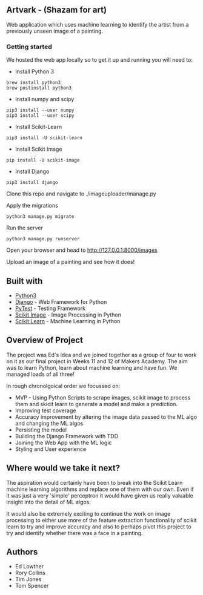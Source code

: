 ## Artvark - (Shazam for art)

Web application which uses machine learning to identify the artist from a previously unseen image of a painting.

### Getting started

We hosted the web app locally so to get it up and running you will need to:

* Install Python 3
```
brew install python3
brew postinstall python3
```
* Install numpy and scipy
```
pip3 install --user numpy
pip3 install --user scipy
```
* Install Scikit-Learn
```
pip3 install -U scikit-learn
```

* Install Scikit Image
```
pip install -U scikit-image
```
* Install Django
```
pip3 install django
```
Clone this repo and navigate to ./imageuploader/manage.py

Apply the migrations

```
python3 manage.py migrate
```
Run the server

```
python3 manage.py runserver
```

Open your browser and head to http://127.0.0.1:8000/images

Upload an image of a painting and see how it does!

## Built with

* [Python3](https://www.python.org/download/releases/3.0/)
* [Django](https://www.djangoproject.com/) - Web Framework for Python
* [PyTest](https://docs.pytest.org/en/latest/) - Testing Framework
* [Scikit Image](http://scikit-image.org/) - Image Processing in Python
* [Scikit Learn](http://scikit-learn.org/stable/) - Machine Learning in Python

## Overview of Project

The project was Ed's idea and we joined together as a group of four to work on it as our final project in Weeks 11 and 12 of Makers Academy. The aim was to learn Python, learn about machine learning and have fun. We managed loads of all three!

In rough chronolgoical order we focussed on:

* MVP - Using Python Scripts to scrape images, scikit image to process them and skicit learn to generate a model and make a prediction.
* Improving test coverage
* Accuracy improvement by altering the image data passed to the ML algo and changing the ML algos
* Persisting the model
* Building the Django Framework with TDD
* Joining the Web App with the ML logic
* Styling and User experience

## Where would we take it next?

The aspiration would certainly have been to break into the Scikit Learn machine learning algorithms and replace one of them with our own.
Even if it was just a very 'simple' perceptron it would have given us really valuable insight into the detail of ML algos.

It would also be extremely exciting to continue the work on image processing to either use more of the feature extraction functionality of scikit learn to try and improve accuracy and also to perhaps pivot this project to try and identify whether there was a face in a painting. 

## Authors

* Ed Lowther
* Rory Collins
* Tim Jones
* Tom Spencer
